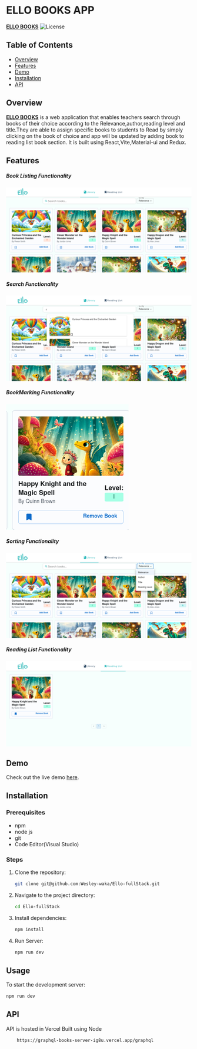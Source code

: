 # ELLO BOOKS APP
[**ELLO BOOKS**](https://fullstack-test-mocha.vercel.app/)
![License](https://img.shields.io/badge/license-MIT-blue.svg)

## Table of Contents

- [Overview](#overview)
- [Features](#features)
- [Demo](#demo)
- [Installation](#installation)
- [API](#api)

## Overview

[**ELLO BOOKS**](https://fullstack-test-mocha.vercel.app/) is a web application that enables teachers search through books of their choice according to the Relevance,author,reading level and title.They are able to assign specific books to students to Read by simply clicking on the book of choice and app will be updated by adding book to reading list book section. It is built using React,Vite,Material-ui and Redux.

## Features

##### Book Listing Functionality
![Screenshot](/public/assets/screen/r1.png)


##### Search Functionality
![Screenshot](/public/assets/screen/r2.png)


##### BookMarking Functionality
![Screenshot](/public/assets/screen/r3.png)


##### Sorting Functionality
![Screenshot](/public/assets/screen/r4.png)


##### Reading List Functionality
![Screenshot](/public/assets/screen/r5.png)



## Demo

Check out the live demo [here](https://fullstack-test-mocha.vercel.app/).

## Installation

### Prerequisites

- npm
- node js
- git
- Code Editor(Visual Studio)

### Steps

1. Clone the repository:
    ```sh
    git clone git@github.com:Wesley-waka/Ello-fullStack.git
    ```
2. Navigate to the project directory:
    ```sh
    cd Ello-fullStack
    ```
3. Install dependencies:
    ```sh
    npm install
    ```
4. Run Server:
    ```sh
    npm run dev
    ```


## Usage

To start the development server:

```sh
npm run dev
```

## API
API is hosted in Vercel Built using Node

```sh
    https://graphql-books-server-ig8u.vercel.app/graphql
```
